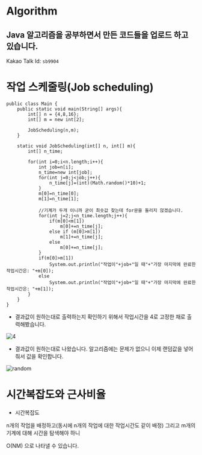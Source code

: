 # Algorithm

## Java 알고리즘을 공부하면서 만든 코드들을 업로드 하고 있습니다.

Kakao Talk Id: 
`sb9904`


# 작업 스케줄링(Job scheduling) 


```
public class Main {
    public static void main(String[] args){
        int[] n = {4,8,16};
        int[] m = new int[2];

        JobScheduling(n,m);
    }

    static void JobScheduling(int[] n, int[] m){
        int[] n_time;

        for(int i=0;i<n.length;i++){
            int job=n[i];
            n_time=new int[job];
            for(int j=0;j<job;j++){
                n_time[j]=(int)(Math.random()*10)+1;
            }
            m[0]=n_time[0];
            m[1]=n_time[1];

            //기계가 두개 이니까 굳이 최솟값 찾는데 for문을 돌리지 않겠습니다.
            for(int j=2;j<n_time.length;j++){
                if(m[0]<m[1])
                    m[0]+=n_time[j];
                else if (m[0]>m[1])
                    m[1]+=n_time[j];
                else
                    m[0]+=n_time[j];
            }
            if(m[0]>m[1])
                System.out.println("작업이"+job+"일 때"+"가장 마지막에 완료한 작업시간은: "+m[0]);
            else
                System.out.println("작업이"+job+"일 때"+"가장 마지막에 완료한 작업시간은: "+m[1]);
        }
    }
}
```


* 결과값이 원하는대로 출력하는지 확인하기 위해서 작업시간을 4로 고정한 채로 출력해봤습니다.


![4](https://user-images.githubusercontent.com/80373000/118442562-b5668580-b725-11eb-818f-3b094af0bdf3.JPG)


* 결과값이 원하는대로 나왔습니다. 알고리즘에는 문제가 없으니 이제 랜덤값을 넣어줘서 값을 확인합니다.


![random](https://user-images.githubusercontent.com/80373000/118442331-6d476300-b725-11eb-86c4-9dd9bf1303fe.JPG)


# 시간복잡도와 근사비율


* 시간복잡도


n개의 작업을 배정하고(동시에 n개의 작업에 대한 작업시간도 같이 배정) 그리고 m개의 기계에 대해 시간을 탐색해야 하니


O(NM) 으로 나타낼 수 있습니다.

